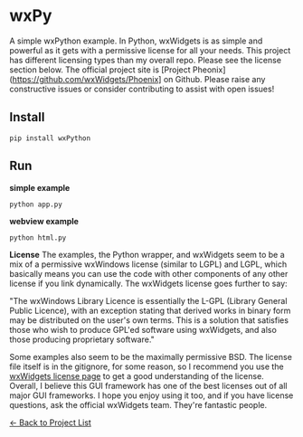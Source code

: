 # wxPy

A simple wxPython example. In Python, wxWidgets is as simple and powerful as it gets with a permissive license for all your needs. This project has different licensing types than my overall repo. Please see the license section below. The official project site is [Project Pheonix](https://github.com/wxWidgets/Phoenix] on Github. Please raise any constructive issues or consider contributing to assist with open issues!

## Install

```
pip install wxPython
```

## Run

**simple example**
```
python app.py
```

**webview example**
```
python html.py
```

**License**
The examples, the Python wrapper, and wxWidgets seem to be a mix of a permissive wxWindows license (similar to LGPL) and LGPL, which basically means you can use the code with other components of any other license if you link dynamically. The wxWidgets license goes further to say:
 
"The wxWindows Library Licence is essentially the L-GPL (Library General Public Licence), with an exception stating that derived works in binary form may be distributed on the user's own terms. This is a solution that satisfies those who wish to produce GPL'ed software using wxWidgets, and also those producing proprietary software."

Some examples also seem to be the maximally permissive BSD. The license file itself is in the gitignore, for some reason, so I recommend you use the [wxWidgets license page](https://www.wxwidgets.org/about/licence/) to get a good understanding of the license. Overall, I believe this GUI framework has one of the best licenses out of all major GUI frameworks. I hope you enjoy using it too, and if you have license questions, ask the official wxWidgets team. They're fantastic people.

[&#x2190; Back to Project List](../README.md)